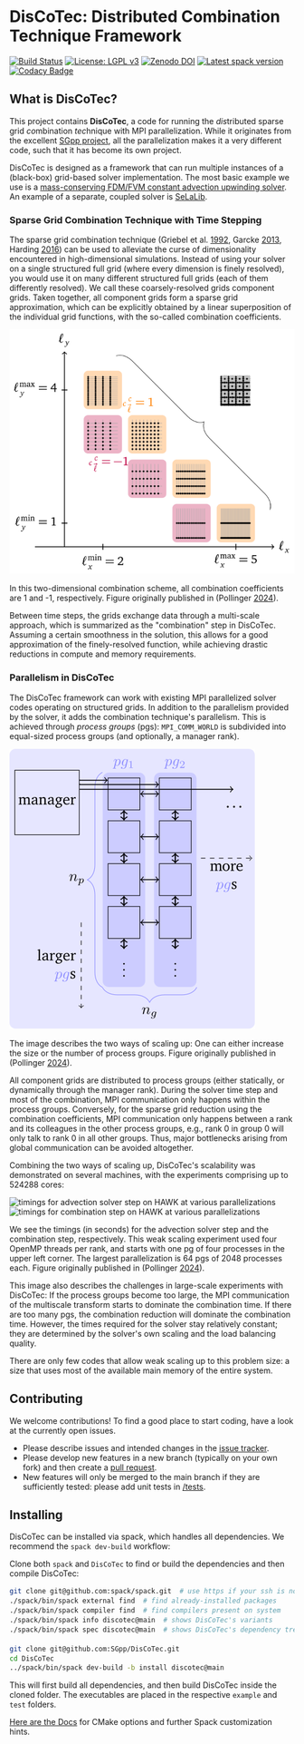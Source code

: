 # DisCoTec: Distributed Combination Technique Framework

[![Build Status](https://jenkins-sim.informatik.uni-stuttgart.de/buildStatus/icon?job=DisCoTec%2Fmain)](https://jenkins-sim.informatik.uni-stuttgart.de/job/DisCoTec/job/main/)
[![License: LGPL v3](https://img.shields.io/badge/License-LGPL_v3-blue.svg)](https://www.gnu.org/licenses/lgpl-3.0)
[![Zenodo DOI](https://zenodo.org/badge/226341053.svg)](https://zenodo.org/badge/latestdoi/226341053)
[![Latest spack version](https://img.shields.io/spack/v/discotec)](https://spack.readthedocs.io/en/latest/package_list.html#discotec)
[![Codacy Badge](https://app.codacy.com/project/badge/Grade/cac5bc0841784657b2bb75ea46e7cf01)](https://app.codacy.com/gh/SGpp/DisCoTec/dashboard)

## What is DisCoTec?

This project contains **DisCoTec**, a code for running the *dis*tributed sparse
grid *co*mbination *tec*hnique with MPI parallelization.
While it originates from the excellent
[SGpp project](https://github.com/SGpp/SGpp), all the parallelization makes it a
very different code, such that it has become its own project.

DisCoTec is designed as a framework that can run multiple instances of a
(black-box) grid-based solver implementation.
The most basic example we use is a [mass-conserving FDM/FVM constant advection
upwinding solver](/examples/distributed_advection/).
An example of a separate, coupled solver is [SeLaLib](/examples/selalib_distributed/).

### Sparse Grid Combination Technique with Time Stepping

The sparse grid combination technique (Griebel et al.
[1992](https://ins.uni-bonn.de/media/public/publication-media/griesiam.ps.gz),
Garcke [2013](https://link.springer.com/chapter/10.1007/978-3-642-31703-3_3),
Harding [2016](https://link.springer.com/chapter/10.1007/978-3-319-28262-6_4))
can be used to alleviate the curse of dimensionality encountered in
high-dimensional simulations.
Instead of using your solver on a single structured full grid (where every
dimension is finely resolved), you would use it on many different structured
full grids (each of them differently resolved).
We call these coarsely-resolved grids component grids.
Taken together, all component grids form a sparse grid approximation, which can
be explicitly obtained by a linear superposition of the individual grid
functions, with the so-called combination coefficients.

![schematic of a combination scheme in 2D](gfx/combischeme-2d.svg)

In this two-dimensional combination scheme, all combination coefficients are 1
and -1, respectively.
Figure originally published in (Pollinger [2024](https://elib.uni-stuttgart.de/handle/11682/14229)).

Between time steps, the grids exchange data through a multi-scale approach,
which is summarized as the "combination" step in DisCoTec.
Assuming a certain smoothness in the solution, this allows for a good
approximation of the finely-resolved function, while achieving drastic
reductions in compute and memory requirements.

### Parallelism in DisCoTec

The DisCoTec framework can work with existing MPI parallelized solver codes
operating on structured grids.
In addition to the parallelism provided by the solver, it adds the combination
technique's parallelism.
This is achieved through *process groups* (pgs):
`MPI_COMM_WORLD` is subdivided into equal-sized process groups
(and optionally, a manager rank).

![schematic of MPI ranks in DisCoTec](gfx/discotec-ranks.svg)

The image describes the two ways of scaling up:
One can either increase the size or the number of process groups.
Figure originally published in (Pollinger [2024](https://elib.uni-stuttgart.de/handle/11682/14229)).

All component grids are distributed to process groups (either statically, or
dynamically through the manager rank).
During the solver time step and most of the combination, MPI communication only
happens within the process groups.
Conversely, for the sparse grid reduction using the combination coefficients,
MPI communication only happens between a rank and its colleagues in the other
process groups, e.g., rank 0 in group 0 will only talk to rank 0 in all other groups.
Thus, major bottlenecks arising from global communication can be avoided altogether.

Combining the two ways of scaling up, DisCoTec's scalability was demonstrated on
several machines, with the experiments comprising up to 524288 cores:

![timings for advection solver step on HAWK at various
parallelizations](gfx/times-solver-on-hawk.svg)![timings for combination step on
HAWK at various parallelizations](gfx/times-combination-on-hawk.svg)

We see the timings (in seconds) for the advection solver step and the
combination step, respectively.
This weak scaling experiment used four OpenMP threads per rank, and starts with
one pg of four processes in the upper left corner.
The largest parallelization is 64 pgs of 2048 processes each.
Figure originally published in (Pollinger [2024](https://elib.uni-stuttgart.de/handle/11682/14229)).

This image also describes the challenges in large-scale experiments with DisCoTec:
If the process groups become too large, the MPI communication of the multiscale
transform starts to dominate the combination time.
If there are too many pgs, the combination reduction will dominate the
combination time.
However, the times required for the solver stay relatively constant;
they are determined by the solver's own scaling and the load balancing quality.

There are only few codes that allow weak scaling up to this problem size:
a size that uses most of the available main memory of the entire system.

## Contributing

We welcome contributions! To find a good place to start coding, have a look at
the currently open issues.

- Please describe issues and intended changes in the [issue tracker](https://github.com/SGpp/DisCoTec/issues).
- Please develop new features in a new branch (typically on your own fork) and
  then create a [pull request](https://github.com/SGpp/DisCoTec/pulls).
- New features will only be merged to the main branch if they are sufficiently
  tested: please add unit tests in [/tests](/tests).

## Installing

DisCoTec can be installed via spack, which handles all dependencies.
We recommend the `spack dev-build` workflow:

Clone both `spack` and `DisCoTec` to find or build the dependencies and then
compile DisCoTec:

```bash
git clone git@github.com:spack/spack.git  # use https if your ssh is not set up on github
./spack/bin/spack external find  # find already-installed packages
./spack/bin/spack compiler find  # find compilers present on system
./spack/bin/spack info discotec@main  # shows DisCoTec's variants
./spack/bin/spack spec discotec@main  # shows DisCoTec's dependency tree and which parts are already found

git clone git@github.com:SGpp/DisCoTec.git
cd DisCoTec
../spack/bin/spack dev-build -b install discotec@main
```

This will first build all dependencies, and then build DisCoTec inside the
cloned folder.
The executables are placed in the respective `example` and `test` folders.

[Here are the Docs](https://discotec.readthedocs.io/en/latest/getting_started.html#installation-with-spack) for CMake options and further Spack customization hints.


